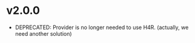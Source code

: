 # v2.0.0

* DEPRECATED: Provider is no longer needed to use H4R.
(actually, we need another solution)